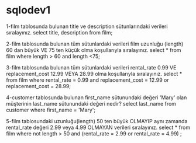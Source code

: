 # sqlodev1

1-film tablosunda bulunan title ve description sütunlarındaki verileri sıralayınız.
select title, description from film;

2-film tablosunda bulunan tüm sütunlardaki verileri film uzunluğu (length) 60 dan büyük VE 75 ten küçük olma koşullarıyla sıralayınız.
select * from film where length > 60  and length <75;

3-film tablosunda bulunan tüm sütunlardaki verileri rental_rate 0.99 VE replacement_cost 12.99 VEYA 28.99 olma koşullarıyla sıralayınız.
select * from film where rental_rate = 0.99 and replacement_cost = 12.99 or replacement_cost = 28.99;

4-customer tablosunda bulunan first_name sütunundaki değeri 'Mary' olan müşterinin last_name sütunundaki değeri nedir?
select last_name from customer where first_name = 'Mary';

5-film tablosundaki uzunluğu(length) 50 ten büyük OLMAYIP aynı zamanda rental_rate değeri 2.99 veya 4.99 OLMAYAN verileri sıralayınız.
select * from film where not length > 50 and (rental_rate = 2.99 or rental_rate = 4.99) ;
